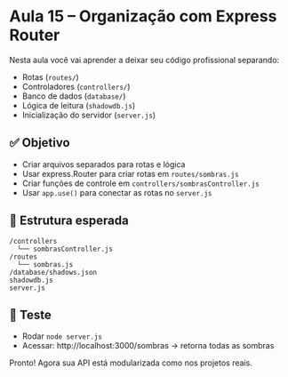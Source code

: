 # Aula 15 – Organização com Express Router

Nesta aula você vai aprender a deixar seu código profissional separando:

- Rotas (`routes/`)
- Controladores (`controllers/`)
- Banco de dados (`database/`)
- Lógica de leitura (`shadowdb.js`)
- Inicialização do servidor (`server.js`)

## ✅ Objetivo

- Criar arquivos separados para rotas e lógica
- Usar express.Router para criar rotas em `routes/sombras.js`
- Criar funções de controle em `controllers/sombrasController.js`
- Usar `app.use()` para conectar as rotas no `server.js`

## 🧱 Estrutura esperada

```
/controllers
  └── sombrasController.js
/routes
  └── sombras.js
/database/shadows.json
shadowdb.js
server.js
```

## 🧪 Teste

- Rodar `node server.js`
- Acessar: http://localhost:3000/sombras → retorna todas as sombras

Pronto! Agora sua API está modularizada como nos projetos reais.
